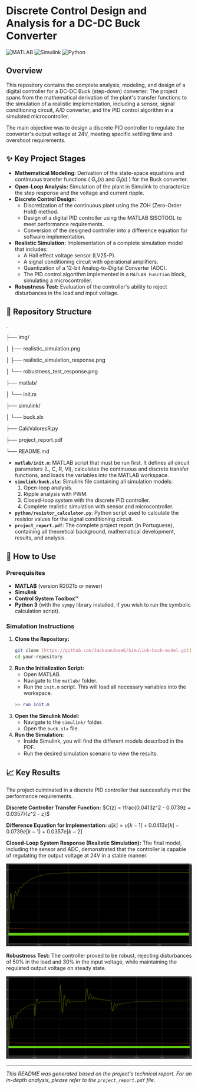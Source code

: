 
# Discrete Control Design and Analysis for a DC-DC Buck Converter

![MATLAB](https://img.shields.io/badge/MATLAB-R2021b%2B-orange?style=for-the-badge&logo=mathworks)
![Simulink](https://img.shields.io/badge/Simulink-Required-blue?style=for-the-badge&logo=simulink)
![Python](https://img.shields.io/badge/Python-3.7%2B-blue?style=for-the-badge&logo=python)

## Overview

This repository contains the complete analysis, modeling, and design of a digital controller for a DC-DC Buck (step-down) converter. The project spans from the mathematical derivation of the plant's transfer functions to the simulation of a realistic implementation, including a sensor, signal conditioning circuit, A/D converter, and the PID control algorithm in a simulated microcontroller.

The main objective was to design a discrete PID controller to regulate the converter's output voltage at 24V, meeting specific settling time and overshoot requirements.

## ✨ Key Project Stages

* **Mathematical Modeling:** Derivation of the state-space equations and continuous transfer functions ( $G_v(s)$ and $G_i(s)$ ) for the Buck converter.
* **Open-Loop Analysis:** Simulation of the plant in Simulink to characterize the step response and the voltage and current ripple.
* **Discrete Control Design:**
    * Discretization of the continuous plant using the ZOH (Zero-Order Hold) method.
    * Design of a digital PID controller using the MATLAB SISOTOOL to meet performance requirements.
    * Conversion of the designed controller into a difference equation for software implementation.
* **Realistic Simulation:** Implementation of a complete simulation model that includes:
    * A Hall effect voltage sensor (LV25-P).
    * A signal conditioning circuit with operational amplifiers.
    * Quantization of a 12-bit Analog-to-Digital Converter (ADC).
    * The PID control algorithm implemented in a `MATLAB Function` block, simulating a microcontroller.
* **Robustness Test:** Evaluation of the controller's ability to reject disturbances in the load and input voltage.

## 📂 Repository Structure

.

├── img/

│ ├── realistic_simulation.png

│ ├── realistic_simulation_response.png

│ └── robustness_test_response.png

├── matlab/

│ └── init.m

├── simulink/

│ └── buck.slx

├── CalcValoresR.py

├── project_report.pdf

└── README.md

* **`matlab/init.m`**: MATLAB script that must be run first. It defines all circuit parameters (L, C, R, Vi), calculates the continuous and discrete transfer functions, and loads the variables into the MATLAB workspace.
* **`simulink/buck.slx`**: Simulink file containing all simulation models:
    1.  Open-loop analysis.
    2.  Ripple analysis with PWM.
    3.  Closed-loop system with the discrete PID controller.
    4.  Complete realistic simulation with sensor and microcontroller.
* **`python/resistor_calculator.py`**: Python script used to calculate the resistor values for the signal conditioning circuit.
* **`project_report.pdf`**: The complete project report (in Portuguese), containing all theoretical background, mathematical development, results, and analysis.

## 🚀 How to Use

### Prerequisites

* **MATLAB** (version R2021b or newer)
* **Simulink**
* **Control System Toolbox™**
* **Python 3** (with the `sympy` library installed, if you wish to run the symbolic calculation script).

### Simulation Instructions

1.  **Clone the Repository:**
    ```bash
    git clone [https://github.com/JacksonJoseG/Simulink-buck-model.git](https://github.com/JacksonJoseG/Simulink-buck-model.git)
    cd your-repository
    ```
2.  **Run the Initialization Script:**
    * Open MATLAB.
    * Navigate to the `matlab/` folder.
    * Run the `init.m` script. This will load all necessary variables into the workspace.
    ```matlab
    >> run init.m
    ```
3.  **Open the Simulink Model:**
    * Navigate to the `simulink/` folder.
    * Open the `buck.slx` file.
4.  **Run the Simulation:**
    * Inside Simulink, you will find the different models described in the PDF.
    * Run the desired simulation scenario to view the results.

## 📈 Key Results

The project culminated in a discrete PID controller that successfully met the performance requirements.

**Discrete Controller Transfer Function:**
$C(z) = \frac{0.0413z^2 - 0.0739z + 0.0357}{z^2 - z}$

**Difference Equation for Implementation:**
$u[k] = u[k-1] + 0.0413e[k] - 0.0739e[k-1] + 0.0357e[k-2]$

**Closed-Loop System Response (Realistic Simulation):**
The final model, including the sensor and ADC, demonstrated that the controller is capable of regulating the output voltage at 24V in a stable manner.

![Realistic Simulation Response](./img/realistic_simulation_response.png)

**Robustness Test:**
The controller proved to be robust, rejecting disturbances of 50% in the load and 30% in the input voltage, while maintaining the regulated output voltage on steady state.

![Robustness Test Response](./img/robustness_test_response.png)


---

*This README was generated based on the project's technical report. For an in-depth analysis, please refer to the `project_report.pdf` file.*
